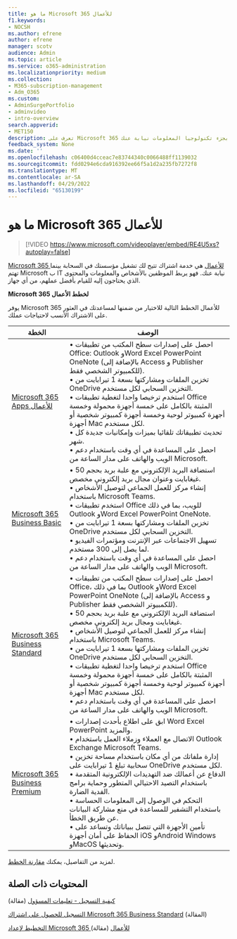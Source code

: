 ```yaml
---
title: ما هو Microsoft 365 للأعمال
f1.keywords:
- NOCSH
ms.author: efrene
author: efrene
manager: scotv
audience: Admin
ms.topic: article
ms.service: o365-administration
ms.localizationpriority: medium
ms.collection:
- M365-subscription-management
- Adm_O365
ms.custom:
- AdminSurgePortfolio
- adminvideo
- intro-overview
search.appverid:
- MET150
description: تعرف على Microsoft 365 للأعمال، وهي خدمة اشتراك تهتم بجزء تكنولوجيا المعلومات نيابة عنك.
feedback_system: None
ms.date: ''
ms.openlocfilehash: c06400d4cceac7e83744340c0066488ff1139032
ms.sourcegitcommit: fdd0294e6cda916392ee66f5a1d2a235fb7272f8
ms.translationtype: MT
ms.contentlocale: ar-SA
ms.lasthandoff: 04/29/2022
ms.locfileid: "65130199"
---
```

# <a name="what-is-microsoft-365-for-business"></a>ما هو Microsoft 365 للأعمال

> [!VIDEO https://www.microsoft.com/videoplayer/embed/RE4U5xs?autoplay=false]

[Microsoft 365 للأعمال](https://www.microsoft.com/microsoft-365/business) هي خدمة اشتراك تتيح لك تشغيل مؤسستك في السحابة بينما تهتم Microsoft ب IT نيابة عنك. فهو يربط الموظفين بالأشخاص والمعلومات والمحتوى الذي يحتاجون إليه للقيام بأفضل عملهم، من أي جهاز.


**Microsoft 365 لخطط الأعمال**

يوفر Microsoft 365 للأعمال الخطط التالية للاختيار من ضمنها لمساعدتك في العثور على الاشتراك الأنسب لاحتياجات عملك.

|الخطة|الوصف|
| --- | --- |
| [Microsoft 365 Apps للأعمال](https://www.microsoft.com/microsoft-365/business/microsoft-365-apps-for-business) | • احصل على إصدارات سطح المكتب من تطبيقات Office: Outlook وWord Excel PowerPoint OneNote (بالإضافة إلى Access و Publisher للكمبيوتر الشخصي فقط).</br>• تخزين الملفات ومشاركتها بسعة 1 تيرابايت من OneDrive التخزين السحابي لكل مستخدم.</br>• استخدم ترخيصا واحدا لتغطية تطبيقات Office المثبتة بالكامل على خمسة أجهزة محمولة وخمسة أجهزة كمبيوتر لوحية وخمسة أجهزة كمبيوتر شخصية أو أجهزة Mac لكل مستخدم.</br>• تحديث تطبيقاتك تلقائيا بميزات وإمكانيات جديدة كل شهر.</br>• احصل على المساعدة في أي وقت باستخدام دعم الويب والهاتف على مدار الساعة من Microsoft. |
| [Microsoft 365 Business Basic](https://www.microsoft.com/microsoft-365/business/microsoft-365-business-basic)  | • استضافة البريد الإلكتروني مع علبة بريد بحجم 50 غيغابايت وعنوان مجال بريد إلكتروني مخصص.</br>• إنشاء مركز للعمل الجماعي لتوصيل الأشخاص باستخدام Microsoft Teams.</br>• استخدم تطبيقات Office للويب، بما في ذلك Outlook وWord Excel PowerPoint OneNote.</br>• تخزين الملفات ومشاركتها بسعة 1 تيرابايت من OneDrive التخزين السحابي لكل مستخدم.</br>• تسهيل الاجتماعات عبر الإنترنت ومؤتمرات الفيديو لما يصل إلى 300 مستخدم.</br>• احصل على المساعدة في أي وقت باستخدام دعم الويب والهاتف على مدار الساعة من Microsoft. |
| [Microsoft 365 Business Standard](https://www.microsoft.com/microsoft-365/business/microsoft-365-business-standard) | • احصل على إصدارات سطح المكتب من تطبيقات Office، بما في ذلك Outlook وWord Excel PowerPoint OneNote (بالإضافة إلى Access و Publisher للكمبيوتر الشخصي فقط).</br>• استضافة البريد الإلكتروني مع علبة بريد بحجم 50 غيغابايت ومجال بريد إلكتروني مخصص.</br>• إنشاء مركز للعمل الجماعي لتوصيل الأشخاص باستخدام Microsoft Teams.</br>• تخزين الملفات ومشاركتها بسعة 1 تيرابايت من OneDrive التخزين السحابي لكل مستخدم.</br>• استخدم ترخيصا واحدا لتغطية تطبيقات Office المثبتة بالكامل على خمسة أجهزة محمولة وخمسة أجهزة كمبيوتر لوحية وخمسة أجهزة كمبيوتر شخصية أو أجهزة Mac لكل مستخدم.</br>• احصل على المساعدة في أي وقت باستخدام دعم الويب والهاتف على مدار الساعة من Microsoft. |
| [Microsoft 365 Business Premium](https://www.microsoft.com/microsoft-365/business/microsoft-365-business-premium) | • ابق على اطلاع بأحدث إصدارات Word Excel PowerPoint والمزيد.</br>• الاتصال مع العملاء وزملاء العمل باستخدام Outlook Exchange Microsoft Teams.</br>• إدارة ملفاتك من أي مكان باستخدام مساحة تخزين سحابية تبلغ 1 تيرابايت على OneDrive لكل مستخدم.</br>• الدفاع عن أعمالك ضد التهديدات الإلكترونية المتقدمة باستخدام التصيد الاحتيالي المتطور وحماية برامج الفدية الضارة.</br>• التحكم في الوصول إلى المعلومات الحساسة باستخدام التشفير للمساعدة في منع مشاركة البيانات عن طريق الخطأ.</br>• تأمين الأجهزة التي تتصل ببياناتك وتساعد على الحفاظ على أمان أجهزة iOS وAndroid Windows وMacOS وتحديثها. |


لمزيد من التفاصيل، يمكنك [مقارنة الخطط](https://www.microsoft.com/microsoft-365/business#coreui-heading-hiatrep).  


## <a name="related-content"></a>المحتويات ذات الصلة

[كيفية التسجيل - تعليمات المسؤول](../admin-overview/sign-up-for-office-365.md) (مقالة)

[التسجيل للحصول على اشتراك Microsoft 365 Business Standard](../simplified-signup/signup-business-standard.md) (المقالة)

[التخطيط لإعداد Microsoft 365 للأعمال](../setup/plan-your-setup.md) (مقالة)
